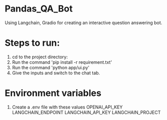 # Pandas_QA_Bot
Using Langchain, Gradio for creating an interactive question answering bot.

# Steps to run:
1. cd to the project directory:
2. Run the command 'pip install -r requirement.txt'
3. Run the command 'python app/ui.py'
4. Give the inputs and switch to the chat tab.

# Environment variables
1. Create a .env file with these values
OPENAI_API_KEY
LANGCHAIN_ENDPOINT
LANGCHAIN_API_KEY
LANGCHAIN_PROJECT